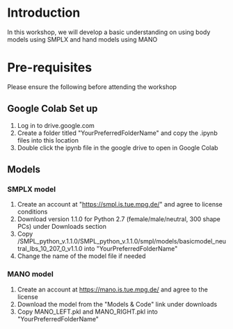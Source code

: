 # Introduction 

In this workshop, we will develop a basic understanding on using body models using SMPLX and hand models using MANO

# Pre-requisites

Please ensure the following before attending the workshop

## Google Colab Set up

1) Log in to drive.google.com
2) Create a folder titled "YourPreferredFolderName" and copy the .ipynb files into this location
3) Double click the ipynb file in the google drive to open in Google Colab

## Models

### SMPLX model
1) Create an account at "https://smpl.is.tue.mpg.de/" and agree to license conditions
2) Download version 1.1.0 for Python 2.7 (female/male/neutral, 300 shape PCs) under Downloads section
3) Copy /SMPL_python_v.1.1.0/SMPL_python_v.1.1.0/smpl/models/basicmodel_neutral_lbs_10_207_0_v1.1.0 into "YourPreferredFolderName"
4) Change the name of the model file if needed

### MANO model
1) Create an account at https://mano.is.tue.mpg.de/ and agree to the license
2) Download the model from the "Models & Code" link under downloads
3) Copy MANO_LEFT.pkl and MANO_RIGHT.pkl into "YourPreferredFolderName"

